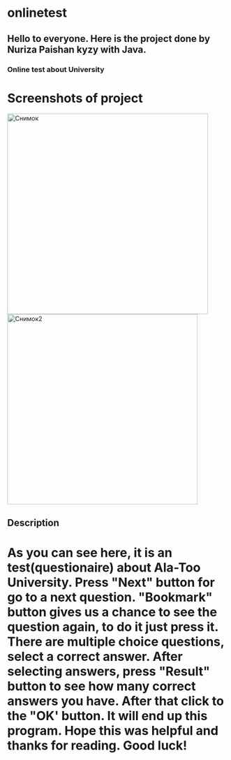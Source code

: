 # onlinetest
## Hello to everyone. Here is the project done by Nuriza Paishan kyzy with Java.
### Online test about University
# Screenshots of project 
<img width="460" alt="Снимок" src="https://user-images.githubusercontent.com/73305001/111905395-9b862a80-8a75-11eb-9507-c6d95a303e69.PNG">
<img width="436" alt="Снимок2" src="https://user-images.githubusercontent.com/73305001/111905986-a7272080-8a78-11eb-8274-80cda407ec6c.PNG">

## Description

# As you can see here, it is an test(questionaire) about Ala-Too University. Press "Next" button for go to a next question. "Bookmark" button gives us a chance to see the question again, to do it just press it. There are multiple choice questions, select a correct answer. After selecting answers, press "Result" button to see how many correct answers you have. After that click to the "OK' button. It will end up this program. Hope this was helpful and thanks for reading. Good luck! 
